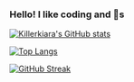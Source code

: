 
### Hello! I like coding and :lemon:s 

[![Killerkiara's GitHub stats](https://killerkiara-github-readme-stats.vercel.app/api?username=killerkiara&theme=outrun&show_icons=true&count_private=true&show=reviews,prs_merged,prs_merged_percentage&hide=stars,followers)](https://github.com/killerkiara/github-readme-stats)

[![Top Langs](https://killerkiara-github-readme-stats.vercel.app/api/top-langs/?username=killerkiara&theme=outrun&layout=pie)](https://github.com/anuraghazra/github-readme-stats)

[![GitHub Streak](https://streak-stats.demolab.com/?user=killerkiara&theme=radical&exclude_days=Fri,Sat,Sun)](https://git.io/streak-stats)
